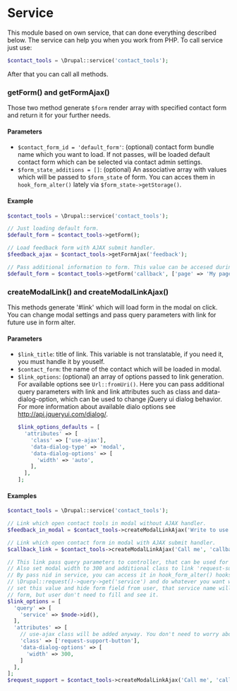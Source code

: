 # Service

This module based on own service, that can done everything described below. The service
can help you when you work from PHP. To call service just use:

```php
$contact_tools = \Drupal::service('contact_tools');
```

After that you can call all methods.

<a href="getForm"></a>

### getForm() and getFormAjax()

Those two method generate `$form` render array with specified contact form and return it for your further needs.

#### Parameters

- `$contact_form_id = 'default_form'`: (optional) contact form bundle name which you want to load. If not passes, will be loaded default contact form which can be selected via contact admin settings.
- `$form_state_additions = []`: (optional) An associative array with values which will be passed to `$form_state` of form. You can acces them in `hook_form_alter()` lately via `$form_state->getStorage()`.

#### Example

```php
$contact_tools = \Drupal::service('contact_tools');

// Just loading default form.
$default_form = $contact_tools->getForm();

// Load feedback form with AJAX submit handler.
$feedback_ajax = $contact_tools->getFormAjax('feedback');

// Pass additional information to form. This value can be accesed during alter.
$default_form = $contact_tools->getForm('callback', ['page' => 'My page']);
```

<a href="createModalLink"></a>

### createModalLink() and createModalLinkAjax()

This methods generate '#link' which will load form in the modal on click. You can change modal settings and pass query parameters with link for future use in form alter.

#### Parameters

- `$link_title`: title of link. This variable is not translatable, if you need it, you must handle it by youself.
- `$contact_form`: the name of the contact which will be loaded in modal.
- `$link_options`: (optional) an array of options passed to link generation. For available options see `Url::fromUri()`. Here you can pass additional query parameters with link and link attributes such as class and data-dialog-option, which can be used to change jQuery ui dialog behavior. For more information about available dialo options see http://api.jqueryui.com/dialog/.
  ```php
  $link_options_defaults = [
    'attributes' => [
      'class' => ['use-ajax'],
      'data-dialog-type' => 'modal',
      'data-dialog-options' => [
        'width' => 'auto',
      ],
    ],
  ];
  ```

#### Examples

```php
$contact_tools = \Drupal::service('contact_tools');

// Link which open contact tools in modal without AJAX handler.
$feedback_in_modal = $contact_tools->createModalLinkAjax('Write to use!', 'feedback');

// Link which open contact form in modal with AJAX submit handler.
$callback_link = $contact_tools->createModalLinkAjax('Call me', 'callback');

// This link pass query parameters to controller, that can be used for your needs.
// Also set modal width to 300 and additional class to link 'request-support-button'.
// By pass nid in service, you can access it in hook_form_alter() hooks by
// \Drupal::request()->query->get('service') and do whatever you want with it. F.e.
// set this value and hide form field from user, that service name will be send with
// form, but user don't need to fill and see it.
$link_options = [
  'query' => [
    'service' => $node->id(),
  ],
  'attributes' => [
    // use-ajax class will be added anyway. You don't need to worry about it.
    'class' => ['request-support-button'],
    'data-dialog-options' => [
      'width' => 300,
    ]
  ],
];
$request_support = $contact_tools->createModalLinkAjax('Call me', 'callback', $link_options);
```
